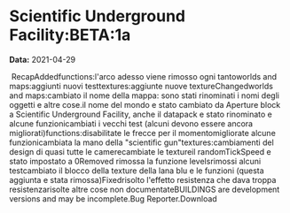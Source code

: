 # Scientific Underground Facility:BETA:1a

**Data:** 2021-04-29

 RecapAddedfunctions:l'arco adesso viene rimosso ogni tantoworlds and maps:aggiunti nuovi testtextures:aggiunte nuove textureChangedworlds and maps:cambiato il nome della mappa: sono stati rinominati i nomi degli oggetti e altre cose.il nome del mondo e stato cambiato da Aperture block a Scientific Underground Facility, anche il datapack e stato rinominato e alcune funzionicambiati i vecchi test (alcuni devono essere ancora migliorati)functions:disabilitate le frecce per il momentomigliorate alcune funzionicambiata la mano della "scientific gun"textures:cambiamenti del design di quasi tutte le camerecambiate le textureil randomTickSpeed e stato impostato a 0Removed rimossa la funzione levelsrimossi alcuni testcambiato il blocco della texture della lana blu e le funzioni (questa aggiunta e stata rimossa)Fixedrisolto l'effetto resistenza che dava troppa resistenzarisolte altre cose non documentateBUILDINGS are development versions and may be incomplete.Bug Reporter.Download 
